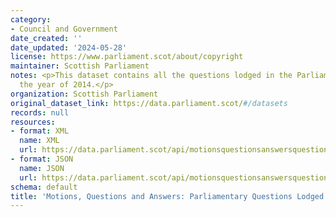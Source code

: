 ```yaml
---
category:
- Council and Government
date_created: ''
date_updated: '2024-05-28'
license: https://www.parliament.scot/about/copyright
maintainer: Scottish Parliament
notes: <p>This dataset contains all the questions lodged in the Parliament during
  the year of 2014.</p>
organization: Scottish Parliament
original_dataset_link: https://data.parliament.scot/#/datasets
records: null
resources:
- format: XML
  name: XML
  url: https://data.parliament.scot/api/motionsquestionsanswersquestions?year=2014
- format: JSON
  name: JSON
  url: https://data.parliament.scot/api/motionsquestionsanswersquestions?year=2014
schema: default
title: 'Motions, Questions and Answers: Parliamentary Questions Lodged (2014)'
---
```

